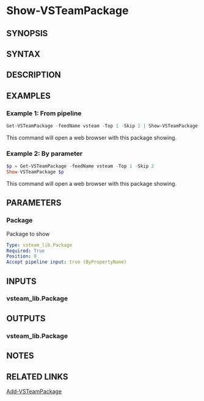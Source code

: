 <!-- #include "./common/header.md" -->

# Show-VSTeamPackage

## SYNOPSIS

<!-- #include "./synopsis/Show-VSTeamPackage.md" -->

## SYNTAX

## DESCRIPTION

<!-- #include "./synopsis/Show-VSTeamPackage.md" -->

## EXAMPLES

### Example 1: From pipeline

```powershell
Get-VSTeamPackage -feedName vsteam -Top 1 -Skip 2 | Show-VSTeamPackage
```

This command will open a web browser with this package showing.

### Example 2: By parameter

```powershell
$p = Get-VSTeamPackage -feedName vsteam -Top 1 -Skip 2
Show-VSTeamPackage $p
```

This command will open a web browser with this package showing.

## PARAMETERS

### Package

Package to show

```yaml
Type: vsteam_lib.Package
Required: True
Position: 0
Accept pipeline input: true (ByPropertyName)
```

## INPUTS

### vsteam_lib.Package

## OUTPUTS

### vsteam_lib.Package

## NOTES

<!-- #include "./common/prerequisites.md" -->

## RELATED LINKS



[Add-VSTeamPackage](Add-VSTeamPackage.md)
